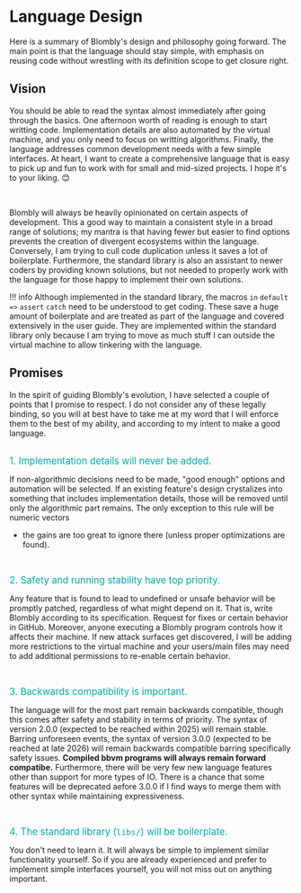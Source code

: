 # Language Design

Here is a summary of Blombly's design and philosophy going forward.
The main point is that the language should stay simple, with emphasis on
reusing code without wrestling with its definition scope to get closure right.


## Vision

You should be able to read the syntax almost immediately after
going through the basics. One afternoon worth of reading
is enough to start writting code. Implementation details
are also automated by the virtual machine, and you only need to
focus on writting algorithms. Finally, the language addresses common
development needs with a few simple interfaces.
At heart, I want to create a comprehensive language that is easy to pick up
and fun to work with for small and mid-sized projects. I hope it's to your liking. 😊

<br>

Blombly will always be heavily opinionated on certain aspects of development. 
This a good way to maintain a consistent
style in a broad range of solutions; my mantra is that having fewer but easier to find options 
prevents the creation of divergent ecosystems within the language.
Conversely, I am trying to cull code duplication unless it saves a lot of boilerplate.
Furthermore, the standard library is also an assistant to newer coders by providing known
solutions, but not needed to properly work with the language for those happy
to implement their own solutions.


!!! info
    Although implemented in the standard library, the macros
    `in` `default` `=>` `assert` `catch` need to be understood to get coding.
    These save a huge amount of boilerplate and are treated as part of the language
    and covered extensively in the user guide.
    They are implemented within
    the standard library only because I am trying to 
    move as much stuff I can outside the virtual machine to allow
    tinkering with the language.


## Promises

In the spirit of guiding Blombly's evolution, I have selected a couple of points 
that I promise to respect. I do not consider any of these legally binding,
so you will at best have to take me at my word that I will enforce them to the
best of my ability, and according to my intent to make a good language.

<br>
<span style="font-size:1.2em;color:#00ABAB;">1. Implementation details will never be added.</span>

If non-algorithmic decisions need to
be made, "good enough" options and automation will be selected. 
If an existing feature's design crystalizes into something that includes
implementation details, those will be removed until only the algorithmic
part remains.
The only exception to this rule will be numeric vectors 
- the gains are too great to ignore there (unless proper 
optimizations are found).

<br>

<span style="font-size:1.2em;color:#00ABAB;">2. Safety and running stability have top priority.</span>

Any feature that is
found to lead to undefined or unsafe behavior will be promptly patched,
regardless of what might depend on it. That is, write Blombly according to
its specification. Request for fixes or certain behavior in GitHub.
Moreover, anyone executing a Blombly program controls
how it affects their machine. If new attack surfaces get discovered,
I will be adding more restrictions to the virtual machine and your
users/main files may need to add additional permissions to re-enable 
certain behavior.

<br>

<span style="font-size:1.2em;color:#00ABAB;">3. Backwards compatibility is important.</span>

The language will for the most part remain backwards compatible,
though this comes after safety and stability in terms of priority.
The syntax of version 2.0.0
(expected to be reached within 2025) will remain stable.
Barring unforeseen events, the syntax of version 3.0.0 (expected
to be reached at late 2026) will remain backwards compatible
barring specifically safety issues. 
**Compiled bbvm programs will always remain
forward compatibe.** Furthermore, there will be very few new language 
features other than support for
more types of IO. There is a chance that some features 
will be deprecated aefore 3.0.0 if I find ways to merge them
with other syntax while maintaining expressiveness.

<br>

<span style="font-size:1.2em;color:#00ABAB;">4. The standard library (`libs/`) will be boilerplate.</span>

You don't need to learn it.
Ιt will always be simple to implement similar functionality yourself. 
So if you are already experienced and prefer to implement simple interfaces yourself,
you will not miss out on anything important.

